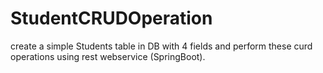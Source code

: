 # StudentCRUDOperation
create a simple Students table in DB with 4 fields and perform these curd operations using rest webservice (SpringBoot).
